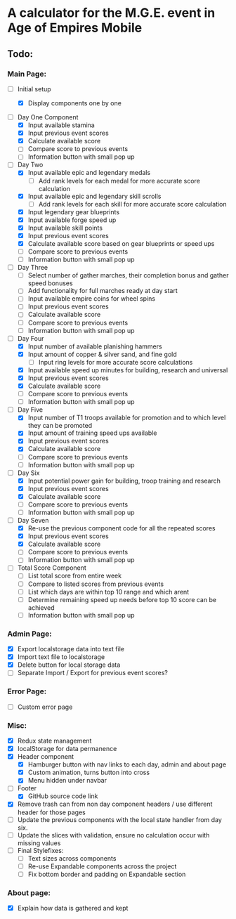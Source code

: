 # A calculator for the M.G.E. event in Age of Empires Mobile 


## Todo: 
### Main Page: 

- [ ] Initial setup 
    - [x] Display components one by one


- [ ] Day One Component 
    - [x] Input available stamina
    - [x] Input previous event scores 
    - [x] Calculate available score
    - [ ] Compare score to previous events 
    - [ ] Information button with small pop up 
- [ ] Day Two
    - [x] Input available epic and legendary medals 
        - [ ] Add rank levels for each medal for more accurate score calculation
    - [x] Input available epic and legendary skill scrolls 
        - [ ] Add rank levels for each skill for more accurate score calculation
    - [x] Input legendary gear blueprints 
    - [x] Input available forge speed up
    - [x] Input available skill points 
    - [x] Input previous event scores 
    - [x] Calculate available score based on gear blueprints or speed ups 
    - [ ] Compare score to previous events 
    - [ ] Information button with small pop up 
- [ ] Day Three
    - [ ] Select number of gather marches, their completion bonus and gather speed bonuses
    - [ ] Add functionality for full marches ready at day start 
    - [ ] Input available empire coins for wheel spins 
    - [ ] Input previous event scores 
    - [ ] Calculate available score
    - [ ] Compare score to previous events 
    - [ ] Information button with small pop up 
- [ ] Day Four
    - [x] Input number of available planishing hammers 
    - [x] Input amount of copper & silver sand, and fine gold
        - [ ] Input ring levels for more accurate score calculations
    - [x] Input available speed up minutes for building, research and universal 
    - [x] Input previous event scores 
    - [x] Calculate available score
    - [ ] Compare score to previous events 
    - [ ] Information button with small pop up 
- [ ] Day Five 
    - [x] Input number of T1 troops available for promotion and to which level they can be promoted
    - [x] Input amount of training speed ups available 
    - [x] Input previous event scores 
    - [x] Calculate available score
    - [ ] Compare score to previous events 
    - [ ] Information button with small pop up 
- [ ] Day Six
    - [x] Input potential power gain for building, troop training and research 
    - [x] Input previous event scores 
    - [x] Calculate available score
    - [ ] Compare score to previous events 
    - [ ] Information button with small pop up 
- [ ] Day Seven
    - [x] Re-use the previous component code for all the repeated scores 
    - [x] Input previous event scores 
    - [x] Calculate available score
    - [ ] Compare score to previous events 
    - [ ] Information button with small pop up 
- [ ] Total Score Component
    - [ ] List total score from entire week
    - [ ] Compare to listed scores from previous events
    - [ ] List which days are within top 10 range and which arent 
    - [ ] Determine remaining speed up needs before top 10 score can be achieved 
    - [ ] Information button with small pop up 

### Admin Page: 

- [x] Export localstorage data into text file 
- [x] Import text file to localstorage
- [x] Delete button for local storage data
- [ ] Separate Import / Export for previous event scores?

### Error Page: 
- [ ] Custom error page

### Misc: 
- [x] Redux state management 
- [x] localStorage for data permanence 
- [x] Header component
    - [x] Hamburger button with nav links to each day, admin and about page 
     - [x] Custom animation, turns button into cross
     - [x] Menu hidden under navbar 
- [ ] Footer 
    - [x] GitHub source code link 
- [x] Remove trash can from non day component headers / use different header for those pages
- [ ] Update the previous components with the local state handler from day six. 
- [ ] Update the slices with validation, ensure no calculation occur with missing values
- [ ] Final Stylefixes: 
    - [ ] Text sizes across components
    - [ ] Re-use Expandable components across the project
    - [ ] Fix bottom border and padding on Expandable section

### About page: 
- [x] Explain how data is gathered and kept 



